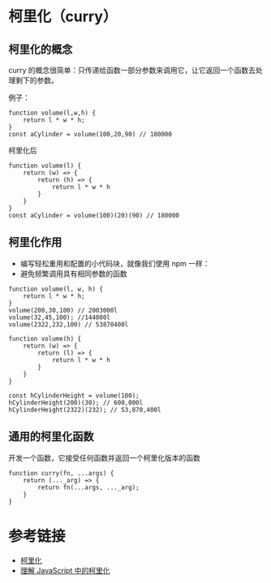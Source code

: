 # 柯里化（curry）

## 柯里化的概念

curry 的概念很简单：只传递给函数一部分参数来调用它，让它返回一个函数去处理剩下的参数。

例子：

```
function volume(l,w,h) {
    return l * w * h;
}
const aCylinder = volume(100,20,90) // 180000
```

柯里化后

```
function volume(l) {
    return (w) => {
        return (h) => {
            return l * w * h
        }
    }
}
const aCylinder = volume(100)(20)(90) // 180000
```

## 柯里化作用

- 编写轻松重用和配置的小代码块，就像我们使用 npm 一样：
- 避免频繁调用具有相同参数的函数

```
function volume(l, w, h) {
    return l * w * h;
}
volume(200,30,100) // 2003000l
volume(32,45,100); //144000l
volume(2322,232,100) // 53870400l
```

```
function volume(h) {
    return (w) => {
        return (l) => {
            return l * w * h
        }
    }
}
```

```
const hCylinderHeight = volume(100);
hCylinderHeight(200)(30); // 600,000l
hCylinderHeight(2322)(232); // 53,870,400l
```

## 通用的柯里化函数
开发一个函数，它接受任何函数并返回一个柯里化版本的函数
```
function curry(fn, ...args) {
    return (..._arg) => {
        return fn(...args, ..._arg);
    }
}
```

# 参考链接

- [柯里化](https://llh911001.gitbooks.io/mostly-adequate-guide-chinese/content/ch4.html#%E6%80%BB%E7%BB%93)
- [理解 JavaScript 中的柯里化](https://juejin.im/post/5be5b5a65188250fa835897e?utm_source=gold_browser_extension)
